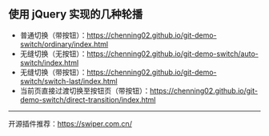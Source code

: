 ## 使用 jQuery 实现的几种轮播

- 普通切换（带按钮）：https://chenning02.github.io/git-demo-switch/ordinary/index.html
- 无缝切换（无按钮）：https://chenning02.github.io/git-demo-switch/auto-switch/index.html
- 无缝切换（带按钮）：https://chenning02.github.io/git-demo-switch/switch-last/index.html
- 当前页直接过渡切换至按钮页（带按钮）：https://chenning02.github.io/git-demo-switch/direct-transition/index.html

------

开源插件推荐：https://swiper.com.cn/